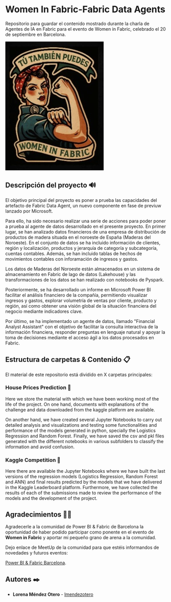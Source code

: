 # Women In Fabric-Fabric Data Agents
Repositorio para guardar el contenido mostrado durante la charla de Agentes de IA en Fabric para el evento de Women in Fabric, celebrado el 20 de septiembre en Barcelona.

![alt text](https://github.com/lmendezotero/WomenInFabric-FabricDataAgents/blob/main/Imagenes%20y%20Logos/Logo%20Women%20in%20Fabric.jpg)

## Descripción del proyecto 🔊
El objetivo principal del proyecto es poner a prueba las capacidades del artefacto de Fabric Data Agent, un nuevo componente en fase de previuw lanzado por Microsoft.

Para ello, ha sido necesario realizar una serie de acciones para poder poner a prueba al agente de datos desarrollado en el presente proyecto. En primer lugar, se han analizado datos financieros de una empresa de distribución de productos de madera situada en el noroeste de España (Maderas del Noroeste). En el conjunto de datos se ha incluido información de clientes, región y localización, productos y jerarquía de categoría y subcategoría, cuentas contables. Además, se han incluido tablas de hechos de movimientos contables con inforamación de ingresos y gastos. 

Los datos de Maderas del Noroeste están almacenados en un sistema de almacenamiento en Fabric de lago de datos (Lakehouse) y las transformaciones de los datos se han realizado con notebooks de Pyspark.

Posteriormente, se ha desarrollado un informe en Microsoft Power BI facilitar el análisis financiero de la compañía, permitiendo visualizar ingresos y gastos, explorar volumetría de ventas por cliente, producto y región, así como obtener una visión global de la situación financiera del negocio mediante indicadores clave.

Por último, se ha implementado un agente de datos, llamado "Financial Analyst Assistant" con el objetivo de facilitar la consulta interactiva de la información financiera, responder preguntas en lenguaje natural y apoyar la toma de decisiones mediante el acceso ágil a los datos procesados en Fabric.

## Estructura de carpetas & Contenido 📋
El material de este repositorio está dividido en X carpetas principales:

### House Prices Prediction 📂
Here we store the material with which we have been working most of the life of the project. On one hand, documents with explanations of the challenge and data downloaded from the kaggle platform are available.

On another hand, we have created several Jupyter Notebooks to carry out detailed analysis and visualizations and testing some functionalities and performance of the models generated in python, specially the Logistics Regression and Random Forest. Finally, we have saved the csv and pkl files generated with the different notebooks in various subfolders to classify the information and avoid confusion.

### Kaggle Competition 📂
Here there are available the Jupyter Notebooks where we have built the last versions of the regression models (Logistics Regression, Random Forest and ANN) and final results predicted by the models that we have delivered in the Kaggle Leaderboard platform. Furthermore, we have collected the results of each of the submissions made to review the performance of the models and the development of the project. 

## Agradecimientos 🙏🏻

Agradecerle a la comunidad de Power BI & Fabric de Barcelona la oportunidad de haber podido participar como ponente en el evento de **Women in Fabric** y aportar mi pequeño grano de arena a la comunidad. 

Dejo enlace de MeetUp de la comunidad para que estéis informandos de novedades y futuros eventos:

[Power BI & Fabric Barcelona](https://www.meetup.com/es-ES/power-bi-barcelona/).

## Autores ✒️

* **Lorena Méndez Otero** - [lmendezotero](https://github.com/lmendezotero) 
